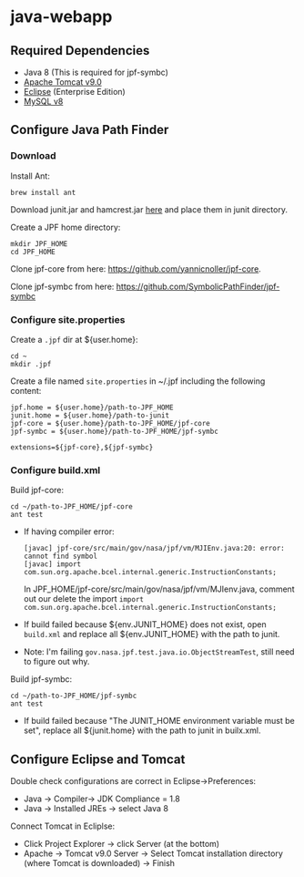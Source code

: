 # java-webapp

## Required Dependencies
* Java 8 (This is required for jpf-symbc)
* [Apache Tomcat v9.0](https://tomcat.apache.org/download-90.cgi)
* [Eclipse](https://www.eclipse.org/downloads/) (Enterprise Edition)
* [MySQL v8](https://dev.mysql.com/downloads/mysql/)

## Configure Java Path Finder
### Download
Install Ant:
```
brew install ant
```

Download junit.jar and hamcrest.jar [here](https://github.com/junit-team/junit4/wiki/Download-and-Install) and place them in junit directory.

Create a JPF home directory:
```
mkdir JPF_HOME
cd JPF_HOME
```
Clone jpf-core from here: https://github.com/yannicnoller/jpf-core.

Clone jpf-symbc from here: https://github.com/SymbolicPathFinder/jpf-symbc

### Configure site.properties
Create a `.jpf` dir at ${user.home}:
```
cd ~
mkdir .jpf
```
Create a file named `site.properties` in ~/.jpf including the following content:
```
jpf.home = ${user.home}/path-to-JPF_HOME
junit.home = ${user.home}/path-to-junit
jpf-core = ${user.home}/path-to-JPF_HOME/jpf-core
jpf-symbc = ${user.home}/path-to-JPF_HOME/jpf-symbc

extensions=${jpf-core},${jpf-symbc}
```

### Configure build.xml
Build jpf-core:
```
cd ~/path-to-JPF_HOME/jpf-core
ant test
```
* If having compiler error: 
  ```
  [javac] jpf-core/src/main/gov/nasa/jpf/vm/MJIEnv.java:20: error: cannot find symbol
  [javac] import com.sun.org.apache.bcel.internal.generic.InstructionConstants;
  ```
  In JPF_HOME/jpf-core/src/main/gov/nasa/jpf/vm/MJIenv.java, comment out our delete the import 
  `import com.sun.org.apache.bcel.internal.generic.InstructionConstants;` 

* If build failed because ${env.JUNIT_HOME} does not exist, open `build.xml` and replace all ${env.JUNIT_HOME} with the path to junit.

* Note: I'm failing `gov.nasa.jpf.test.java.io.ObjectStreamTest`, still need to figure out why.

Build jpf-symbc:
```
cd ~/path-to-JPF_HOME/jpf-symbc
ant test
```
* If build failed because "The JUNIT_HOME environment variable must be set", replace all ${junit.home} with the path to junit in builx.xml.

## Configure Eclipse and Tomcat
Double check configurations are correct in Eclipse->Preferences:
* Java -> Compiler-> JDK Compliance = 1.8
* Java -> Installed JREs -> select Java 8

Connect Tomcat in Ecliplse:
* Click Project Explorer -> click Server (at the bottom)
* Apache -> Tomcat v9.0 Server -> Select Tomcat installation directory (where Tomcat is downloaded) -> Finish

